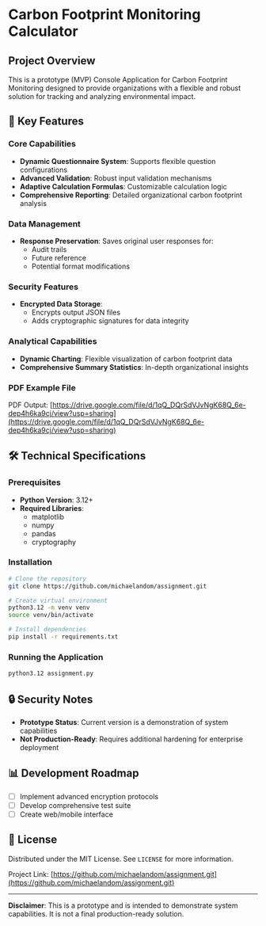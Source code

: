 # Carbon Footprint Monitoring Calculator

## Project Overview

This is a prototype (MVP) Console Application for Carbon Footprint Monitoring designed to provide organizations with a flexible and robust solution for tracking and analyzing environmental impact.

## 🚀 Key Features

### Core Capabilities
- **Dynamic Questionnaire System**: Supports flexible question configurations
- **Advanced Validation**: Robust input validation mechanisms
- **Adaptive Calculation Formulas**: Customizable calculation logic
- **Comprehensive Reporting**: Detailed organizational carbon footprint analysis

### Data Management
- **Response Preservation**: Saves original user responses for:
  - Audit trails
  - Future reference
  - Potential format modifications

### Security Features
- **Encrypted Data Storage**: 
  - Encrypts output JSON files
  - Adds cryptographic signatures for data integrity

### Analytical Capabilities
- **Dynamic Charting**: Flexible visualization of carbon footprint data
- **Comprehensive Summary Statistics**: In-depth organizational insights

### PDF Example File
PDF Output: [https://drive.google.com/file/d/1qQ_DQrSdVJvNgK68Q_6e-dep4h6ka9cj/view?usp=sharing](https://drive.google.com/file/d/1qQ_DQrSdVJvNgK68Q_6e-dep4h6ka9cj/view?usp=sharing)

## 🛠 Technical Specifications
### Prerequisites
- **Python Version**: 3.12+
- **Required Libraries**:
  - matplotlib
  - numpy
  - pandas
  - cryptography

### Installation

```bash
# Clone the repository
git clone https://github.com/michaelandom/assignment.git

# Create virtual environment
python3.12 -m venv venv
source venv/bin/activate

# Install dependencies
pip install -r requirements.txt
```

### Running the Application

```bash
python3.12 assignment.py
```

## 🔒 Security Notes
- **Prototype Status**: Current version is a demonstration of system capabilities
- **Not Production-Ready**: Requires additional hardening for enterprise deployment

## 📊 Development Roadmap
- [ ] Implement advanced encryption protocols
- [ ] Develop comprehensive test suite
- [ ] Create web/mobile interface

## 📝 License
Distributed under the MIT License. See `LICENSE` for more information.


Project Link: [https://github.com/michaelandom/assignment.git](https://github.com/michaelandom/assignment.git)

---

**Disclaimer**: This is a prototype and is intended to demonstrate system capabilities. It is not a final production-ready solution.

